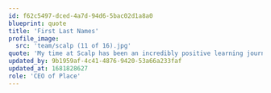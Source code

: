 ```yaml
---
id: f62c5497-dced-4a7d-94d6-5bac02d1a8a0
blueprint: quote
title: 'First Last Names'
profile_image:
  src: 'team/scalp (11 of 16).jpg'
quote: 'My time at Scalp has been an incredibly positive learning journey. The Scalp family has been fundamental to my growth as a trader.  Scalp offers a supportive, team oriented environment that challenges traders to strive for excellence.'
updated_by: 9b1959af-4c41-4876-9420-53a66a233faf
updated_at: 1681828627
role: 'CEO of Place'
---
```

